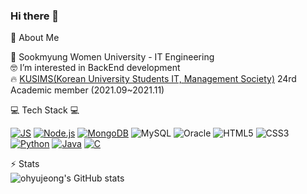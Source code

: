 ### Hi there 👋


👋 About Me

🏫 Sookmyung Women University - IT Engineering <br/>
🤓 I’m interested in BackEnd development <br/>
🔥 [KUSIMS(Korean University Students IT, Management Society)](https://github.com/KUSITMS-Official) 24rd Academic member (2021.09~2021.11) <br/>


💻 Tech Stack 💻 <br/>

[![JS](https://img.shields.io/badge/JavaScript-F7DF1E?style=flat-square&logo=JavaScript&logoColor=black)](https://github.com/ohyujeong/24th_DemoDay_Wantudy-Server_3) [![Node.js](https://img.shields.io/badge/Node.js-339933?style=flat-square&logo=Node.js&logoColor=green)](https://github.com/ohyujeong/24th_DemoDay_Wantudy-Server_3) [![MongoDB](https://img.shields.io/badge/MongoDB-47A248?style=flat-square&logo=MongoDB&logoColor=black)](https://github.com/ohyujeong/24th_DemoDay_Wantudy-Server_3) 
![MySQL](https://img.shields.io/badge/MySQL-4479A1?style=flat-square&logo=Node.js&logoColor=black) ![Oracle](https://img.shields.io/badge/Oracle-F80000?style=flat-square&logo=MySQL&logoColor=white) ![HTML5](https://img.shields.io/badge/HTML5-E34F26?style=flat-square&logo=HTML5&logoColor=white) ![CSS3](https://img.shields.io/badge/CSS3-1572B6?style=flat-square&logo=CSS3&logoColor=red) 
[![Python](https://img.shields.io/badge/Python-3776AB?style=flat-square&logo=Python&logoColor=yellow)](https://github.com/ohyujeong/BaekJoon) [![Java](https://img.shields.io/badge/Java-007396?style=flat-square&logo=Java&logoColor=white)](https://github.com/ohyujeong/cardGame) [![C](https://img.shields.io/badge/C-A8B9CC?style=flat-square&logo=C&logoColor=black)](https://github.com/ohyujeong/DataStructure)

⚡ Stats <br/>
![ohyujeong's GitHub stats](https://github-readme-stats.vercel.app/api?username=ohyujeong&show_icons=true&theme=radical)
